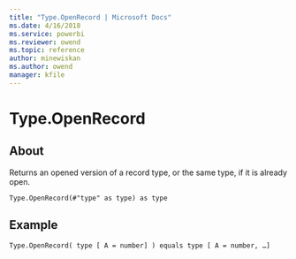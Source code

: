 ```yaml
---
title: "Type.OpenRecord | Microsoft Docs"
ms.date: 4/16/2018
ms.service: powerbi
ms.reviewer: owend
ms.topic: reference
author: minewiskan
ms.author: owend
manager: kfile
---
```

# Type.OpenRecord

  
## About  
Returns an opened version of a record type, or the same type, if it is already open.  
  
```  
Type.OpenRecord(#"type" as type) as type  
```  
  
## Example  
  
```  
Type.OpenRecord( type [ A = number] ) equals type [ A = number, …]  
```  
